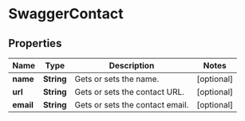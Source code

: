 
# SwaggerContact

## Properties
Name | Type | Description | Notes
------------ | ------------- | ------------- | -------------
**name** | **String** | Gets or sets the name. |  [optional]
**url** | **String** | Gets or sets the contact URL. |  [optional]
**email** | **String** | Gets or sets the contact email. |  [optional]




